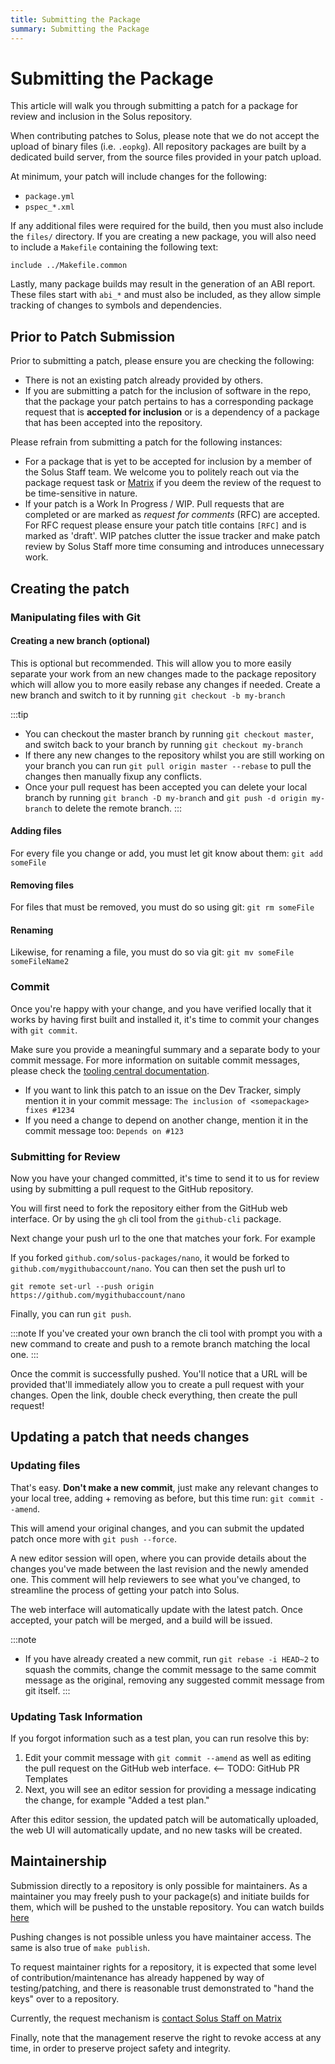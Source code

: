 ```yaml
---
title: Submitting the Package
summary: Submitting the Package
---
```


# Submitting the Package

This article will walk you through submitting a patch for a package for review and inclusion in the Solus repository.

When contributing patches to Solus, please note that we do not accept the upload of binary files (i.e. `.eopkg`).
All repository packages are built by a dedicated build server, from the source files provided in your patch upload.

At minimum, your patch will include changes for the following:

- `package.yml`
- `pspec_*.xml`

If any additional files were required for the build, then you must also include the `files/` directory.
If you are creating a new package, you will also need to include a `Makefile` containing the following text:

```
include ../Makefile.common
```

Lastly, many package builds may result in the generation of an ABI report. These files start with `abi_*` and must also
be included, as they allow simple tracking of changes to symbols and dependencies.

## Prior to Patch Submission

Prior to submitting a patch, please ensure you are checking the following:

- There is not an existing patch already provided by others.
- If you are submitting a patch for the inclusion of software in the repo, that the package your patch pertains to has a corresponding package request that is **accepted for inclusion** or is a dependency of a package that has been accepted into the repository.

Please refrain from submitting a patch for the following instances:

- For a package that is yet to be accepted for inclusion by a member of the Solus Staff team. We welcome you to politely reach out via the package request task or [Matrix](/docs/user/contributing/getting-involved#matrix-chat) if you deem the review of the request to be time-sensitive in nature.
- If your patch is a Work In Progress / WIP. Pull requests that are completed or are marked as *request for comments* (RFC) are accepted. For RFC request please ensure your patch title contains `[RFC]` and is marked as 'draft'. WIP patches clutter the issue tracker and make patch review by Solus Staff more time consuming and introduces unnecessary work.

## Creating the patch

### Manipulating files with Git

#### Creating a new branch (optional)

This is optional but recommended. This will allow you to more easily separate your work from an new changes made to the package repository which will allow you to more easily rebase any changes if needed. Create a new branch and switch to it by running `git checkout -b my-branch`

:::tip
- You can checkout the master branch by running `git checkout master`, and switch back to your branch by running `git checkout my-branch`
- If there any new changes to the repository whilst you are still working on your branch you can run `git pull origin master --rebase` to pull the changes then manually fixup any conflicts.
- Once your pull request has been accepted you can delete your local branch by running `git branch -D my-branch` and `git push -d origin my-branch` to delete the remote branch.
:::

#### Adding files

For every file you change or add, you must let git know about them: `git add someFile`

#### Removing files

For files that must be removed, you must do so using git: `git rm someFile`

#### Renaming

Likewise, for renaming a file, you must do so via git: `git mv someFile someFileName2`

### Commit

Once you're happy with your change, and you have verified locally that it works by having first built and
installed it, it's time to commit your changes with `git commit`.

Make sure you provide a meaningful summary and a separate body to your commit message. For more information
on suitable commit messages, please check the [tooling central documentation](https://github.com/solus-project/tooling-central/blob/master/README.rst#using-git).

- If you want to link this patch to an issue on the Dev Tracker, simply mention it in your commit message: `The inclusion of <somepackage> fixes #1234`
- If you need a change to depend on another change, mention it in the commit message too: `Depends on #123`

### Submitting for Review

Now you have your changed committed, it's time to send it to us for review using by submitting a pull request to the GitHub repository.

You will first need to fork the repository either from the GitHub web interface. Or by using the `gh` cli tool from the `github-cli` package.

Next change your push url to the one that matches your fork. For example

If you forked `github.com/solus-packages/nano`, it would be forked to `github.com/mygithubaccount/nano`. You can then set the push url to

`git remote set-url --push origin https://github.com/mygithubaccount/nano`

Finally, you can run `git push`.

:::note
If you've created your own branch the cli tool with prompt you with a new command to create and push to a remote branch matching the local one.
:::

Once the commit is successfully pushed. You'll notice that a URL will be provided that'll immediately allow you to create a pull request with your changes.
Open the link, double check everything, then create the pull request!

## Updating a patch that needs changes

### Updating files

That's easy. **Don't make a new commit**, just make any relevant changes to your local tree, adding + removing as before, but this time run: `git commit --amend`.

This will amend your original changes, and you can submit the updated patch once more with `git push --force`.

A new editor session will open, where you can provide details about the changes you've made between the last revision and the newly amended one. This comment will help reviewers to see what you've changed, to streamline the process of getting your patch into Solus.

The web interface will automatically update with the latest patch. Once accepted, your patch will be merged, and a build will be issued.

:::note
- If you have already created a new commit, run `git rebase -i HEAD~2` to squash the commits, change the commit message to the same commit message as the original, removing any suggested commit message from git itself.
:::

### Updating Task Information

If you forgot information such as a test plan, you can run resolve this by:

1. Edit your commit message with `git commit --amend` as well as editing the pull request on the GitHub web interface. <-- TODO: GitHub PR Templates
2. Next, you will see an editor session for providing a message indicating the change, for example "Added a test plan."

After this editor session, the updated patch will be automatically uploaded, the web UI will automatically update, and no new tasks will be created.

## Maintainership

Submission directly to a repository is only possible for maintainers. As a maintainer you may freely push to your package(s) and initiate builds for them, which will be pushed to the unstable repository. You can watch builds [here](https://build.getsol.us/)

Pushing changes is not possible unless you have maintainer access. The same is also true of `make publish`.

To request maintainer rights for a repository, it is expected that some level of contribution/maintenance has already happened by way of testing/patching, and there is reasonable trust demonstrated to "hand the keys" over to a repository.

Currently, the request mechanism is [contact Solus Staff on Matrix](/docs/user/contributing/getting-involved#matrix-chat)

Finally, note that the management reserve the right to revoke access at any time, in order to preserve project safety and integrity.
